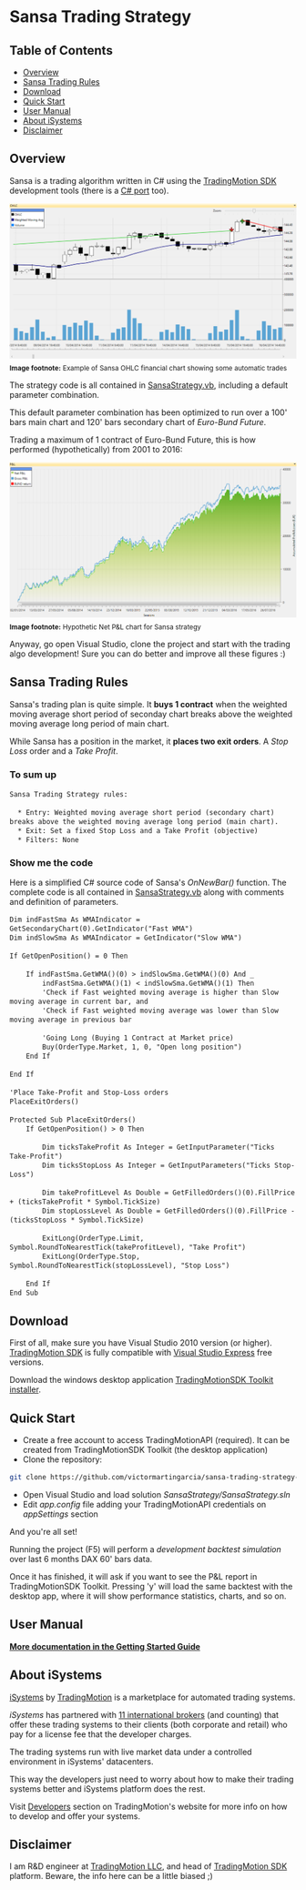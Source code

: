 Sansa Trading Strategy
============================================

Table of Contents
----

* [Overview](#overview)
* [Sansa Trading Rules](#Sansa-trading-rules)
* [Download](#download)
* [Quick Start](#quick-start)
* [User Manual](#user-manual)
* [About iSystems](#about-isystems)
* [Disclaimer](#disclaimer)

Overview
----

Sansa is a trading algorithm written in C# using the [TradingMotion SDK] development tools (there is a [C# port] too).

![OHLC example chart](markdown_files/OHLC.png)
<sub>__Image footnote:__ Example of Sansa OHLC financial chart showing some automatic trades</sub>

The strategy code is all contained in [SansaStrategy.vb], including a default parameter combination.

This default parameter combination has been optimized to run over a 100' bars main chart and 120' bars secondary chart of _Euro-Bund Future_.

Trading a maximum of 1 contract of Euro-Bund Future, this is how performed (hypothetically) from 2001 to 2016:

![Net P&L chart](markdown_files/PL.png)
<sub>__Image footnote:__ Hypothetic Net P&L chart for Sansa strategy</sub>

Anyway, go open Visual Studio, clone the project and start with the trading algo development! Sure you can do better and improve all these figures :)

Sansa Trading Rules
----

Sansa's trading plan is quite simple. It __buys 1 contract__ when the weighted moving average short period of seconday chart breaks above the weighted moving average long period of main chart.

While Sansa has a position in the market, it __places two exit orders__. A _Stop Loss_ order and a _Take Profit_. 

### To sum up ###
```
Sansa Trading Strategy rules:

  * Entry: Weighted moving average short period (secondary chart) breaks above the weighted moving average long period (main chart).
  * Exit: Set a fixed Stop Loss and a Take Profit (objective)
  * Filters: None
```

### Show me the code ###

Here is a simplified C# source code of Sansa's _OnNewBar()_ function. The complete code is all contained in [SansaStrategy.vb] along with comments and definition of parameters.

```VB.net
Dim indFastSma As WMAIndicator = GetSecondaryChart(0).GetIndicator("Fast WMA")
Dim indSlowSma As WMAIndicator = GetIndicator("Slow WMA")

If GetOpenPosition() = 0 Then

    If indFastSma.GetWMA()(0) > indSlowSma.GetWMA()(0) And _
        indFastSma.GetWMA()(1) < indSlowSma.GetWMA()(1) Then
        'Check if Fast weighted moving average is higher than Slow moving average in current bar, and
        'Check if Fast weighted moving average was lower than Slow moving average in previous bar

        'Going Long (Buying 1 Contract at Market price)
        Buy(OrderType.Market, 1, 0, "Open long position")
    End If

End If

'Place Take-Profit and Stop-Loss orders
PlaceExitOrders()

Protected Sub PlaceExitOrders()
    If GetOpenPosition() > 0 Then

        Dim ticksTakeProfit As Integer = GetInputParameter("Ticks Take-Profit")
        Dim ticksStopLoss As Integer = GetInputParameters("Ticks Stop-Loss")

        Dim takeProfitLevel As Double = GetFilledOrders()(0).FillPrice + (ticksTakeProfit * Symbol.TickSize)
        Dim stopLossLevel As Double = GetFilledOrders()(0).FillPrice - (ticksStopLoss * Symbol.TickSize)

        ExitLong(OrderType.Limit, Symbol.RoundToNearestTick(takeProfitLevel), "Take Profit")
        ExitLong(OrderType.Stop, Symbol.RoundToNearestTick(stopLossLevel), "Stop Loss")

    End If
End Sub
```

Download
----

First of all, make sure you have Visual Studio 2010 version (or higher). [TradingMotion SDK] is fully compatible with [Visual Studio Express] free versions.

Download the windows desktop application [TradingMotionSDK Toolkit installer].


Quick Start
----

* Create a free account to access TradingMotionAPI (required). It can be created from TradingMotionSDK Toolkit (the desktop application)
* Clone the repository:
```sh
git clone https://github.com/victormartingarcia/sansa-trading-strategy-csharp
```
* Open Visual Studio and load solution _SansaStrategy/SansaStrategy.sln_
* Edit _app.config_ file adding your TradingMotionAPI credentials on _appSettings_ section

And you're all set!

Running the project (F5) will perform a _development backtest simulation_ over last 6 months DAX 60' bars data.

Once it has finished, it will ask if you want to see the P&L report in TradingMotionSDK Toolkit. Pressing 'y' will load the same backtest with the desktop app, where it will show performance statistics, charts, and so on.

User Manual
----

__[More documentation in the Getting Started Guide]__

About iSystems
----

[iSystems] by [TradingMotion] is a marketplace for automated trading systems.

_iSystems_ has partnered with [11 international brokers](http://www.tradingmotion.com/Brokers) (and counting) that offer these trading systems to their clients (both corporate and retail) who pay for a license fee that the developer charges.

The trading systems run with live market data under a controlled environment in iSystems' datacenters.

This way the developers just need to worry about how to make their trading systems better and iSystems platform does the rest.

Visit [Developers] section on TradingMotion's website for more info on how to develop and offer your systems.

Disclaimer
----

I am R&D engineer at [TradingMotion LLC], and head of [TradingMotion SDK] platform. Beware, the info here can be a little biased ;)

 [C# port]: https://github.com/victormartingarcia/arya-trading-strategy-csharp
 [TradingMotion SDK]: https://sdk.tradingmotion.com
 [SansaStrategy.vb]: Sansa/SansaStrategy.vb
 [iSystems platform]: https://www.isystems.com
 [iSystems.com]: https://www.isystems.com
 [iSystems]: https://www.isystems.com
 [TradingMotion LLC]: https://www.tradingmotion.com
 [TradingMotion]: https://www.tradingmotion.com
 [Developers]: https://www.tradingmotion.com/Strategies/Developers
 [Visual Studio Express]: http://www.visualstudio.com/en-us/downloads#d-2010-express
 [TradingMotion SDK website]: http://sdk.tradingmotion.com
 [TradingMotionSDK Toolkit installer]: https://sdk.tradingmotion.com/files/TradingMotionSDKv2Installer.msi
 [More documentation in the Getting Started Guide]: https//sdk.tradingmotion.com/GettingStarted

